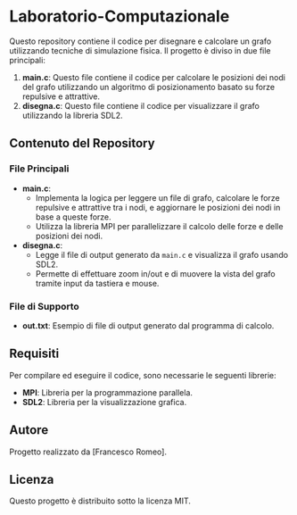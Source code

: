 # Laboratorio-Computazionale

Questo repository contiene il codice per disegnare e calcolare un grafo utilizzando tecniche di simulazione fisica. Il progetto è diviso in due file principali:

1. **main.c**: Questo file contiene il codice per calcolare le posizioni dei nodi del grafo utilizzando un algoritmo di posizionamento basato su forze repulsive e attrattive.
2. **disegna.c**: Questo file contiene il codice per visualizzare il grafo utilizzando la libreria SDL2.

## Contenuto del Repository

### File Principali

- **main.c**: 
  - Implementa la logica per leggere un file di grafo, calcolare le forze repulsive e attrattive tra i nodi, e aggiornare le posizioni dei nodi in base a queste forze.
  - Utilizza la libreria MPI per parallelizzare il calcolo delle forze e delle posizioni dei nodi.
- **disegna.c**: 
  - Legge il file di output generato da `main.c` e visualizza il grafo usando SDL2.
  - Permette di effettuare zoom in/out e di muovere la vista del grafo tramite input da tastiera e mouse.

### File di Supporto
- **out.txt**: Esempio di file di output generato dal programma di calcolo.

## Requisiti

Per compilare ed eseguire il codice, sono necessarie le seguenti librerie:

- **MPI**: Libreria per la programmazione parallela.
- **SDL2**: Libreria per la visualizzazione grafica.

## Autore

Progetto realizzato da [Francesco Romeo]. 
## Licenza

Questo progetto è distribuito sotto la licenza MIT.
